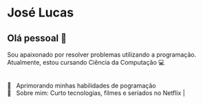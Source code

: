 
# José Lucas

## Olá pessoal 👋
Sou apaixonado por resolver problemas utilizando a programação.
Atualmente, estou cursando Ciência da Computação :computer:

 <br/> :purple_heart: &nbsp; Aprimorando minhas habilidades de pogramação
 <br/> 💬  &nbsp; Sobre mim: Curto tecnologias, filmes e seriados no Netflix
| 

